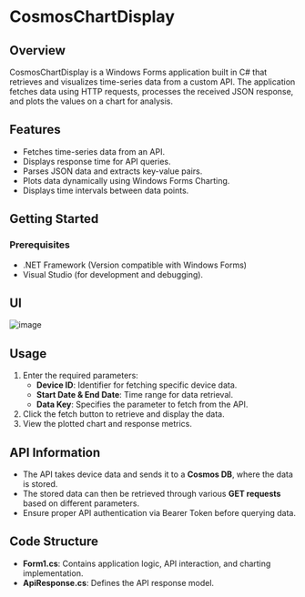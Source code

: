 # CosmosChartDisplay

## Overview
CosmosChartDisplay is a Windows Forms application built in C# that retrieves and visualizes time-series data from a custom API. The application fetches data using HTTP requests, processes the received JSON response, and plots the values on a chart for analysis.

## Features
- Fetches time-series data from an API.
- Displays response time for API queries.
- Parses JSON data and extracts key-value pairs.
- Plots data dynamically using Windows Forms Charting.
- Displays time intervals between data points.

## Getting Started
### Prerequisites
- .NET Framework (Version compatible with Windows Forms)
- Visual Studio (for development and debugging).

## UI
![image](https://github.com/user-attachments/assets/7f27000e-3346-4baa-88e6-ebecd0a04084)

## Usage
1. Enter the required parameters:
   - **Device ID**: Identifier for fetching specific device data.
   - **Start Date & End Date**: Time range for data retrieval.
   - **Data Key**: Specifies the parameter to fetch from the API.
2. Click the fetch button to retrieve and display the data.
3. View the plotted chart and response metrics.

## API Information
- The API takes device data and sends it to a **Cosmos DB**, where the data is stored.
- The stored data can then be retrieved through various **GET requests** based on different parameters.
- Ensure proper API authentication via Bearer Token before querying data.

## Code Structure
- **Form1.cs**: Contains application logic, API interaction, and charting implementation.
- **ApiResponse.cs**: Defines the API response model.
